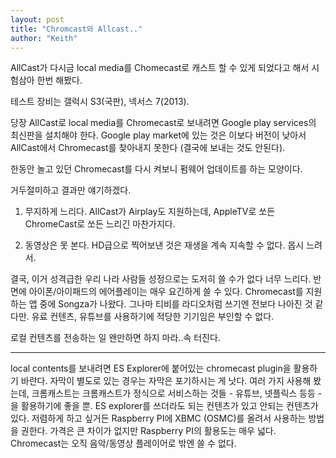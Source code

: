 ```yaml
---
layout: post
title: "Chromcast와 Allcast.."
author: "Keith"
---
```



AllCast가 다시금 local media를 Chomecast로 캐스트 할 수 있게 되었다고 해서 시험삼아 한번 해봤다. 




테스트 장비는 갤럭시 S3(국판), 넥서스 7(2013).




당장 AllCast로 local media를 Chromecast로 보내려면 Google play services의 최신판을 설치해야 한다. Google play market에 있는 것은 이보다 버전이 낮아서 AllCast에서 Chromecast를 찾아내지 못한다 (결국에 보내는 것도 안된다).




한동안 놀고 있던 Chromecast를 다시 켜보니 펌웨어 업데이트를 하는 모양이다. 




거두절미하고 결과만 얘기하겠다.




1) 무지하게 느리다. AllCast가 Airplay도 지원하는데, AppleTV로 쏘든 ChromeCast로 쏘든 느리긴 마찬가지다.

2) 동영상은 못 본다. HD급으로 찍어보낸 것은 재생을 계속 지속할 수 없다. 몹시 느려서.




결국, 이거 성격급한 우리 나라 사람들 성정으로는 도저히 쓸 수가 없다 너무 느리다. 반면에 아이폰/아이패드의 에어플레이는 매우 요긴하게 쓸 수 있다. Chromecast를 지원하는 앱 중에 Songza가 나왔다. 그나마 티비를 라디오처럼 쓰기엔 전보다 나아진 것 같다만. 유료 컨텐츠, 유튜브를 사용하기에 적당한 기기임은 부인할 수 없다. 




로컬 컨텐츠를 전송하는 일 왠만하면 하지 마라..속 터진다.




---

local contents를 보내려면 ES Explorer에 붙어있는 chromecast plugin을 활용하기 바란다. 자막이 별도로 있는 경우는 자막은 포기하시는 게 낫다. 여러 가지 사용해 봤는데, 크롬캐스트는 크롬캐스트가 정식으로 서비스하는 것들 - 유튜브, 넷플릭스 등등 - 을 활용하기에 좋을 뿐. ES explorer를 쓰더라도 되는 컨텐츠가 있고 안되는 컨텐츠가 있다. 저렴하게 하고 싶거든 Raspberry PI에 XBMC (OSMC)를 올려서 사용하는 방법을 권한다. 가격은 큰 차이가 없지만 Raspberry PI의 활용도는 매우 넓다. Chromecast는 오직 음악/동영상 플레이어로 밖엔 쓸 수 없다.






